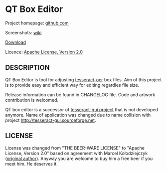 QT Box Editor
=============

Project homepage: [github.com](https://github.com/zdenop/qt-box-editor)

Screenshots: [wiki](https://github.com/zdenop/qt-box-editor/wiki)

[Download](https://github.com/zdenop/qt-box-editor/downloads)

Licence: [Apache License, Version 2.0](http://www.apache.org/licenses/LICENSE-2.0)


DESCRIPTION
-----------

QT Box Editor is tool for adjusting [tesseract-ocr](http://code.google.com/p/tesseract-ocr/) box files. Aim of this project is to provide easy and efficient way for editing regardles file size.

Release information can be found in CHANGELOG file. Code and artwork contribution is welcomed.

QT box editor is a successor of [tesseract-gui project](https://github.com/mk219533/tesseract-gui) that is not developed anymore. Name of application was changed due to name collision with project http://tesseract-gui.sourceforge.net.

LICENSE
-------

License was changed from "THE BEER-WARE LICENSE" to "Apache License, Version 2.0" based on agreement with Marcel Kołodziejczyk ([original author](https://github.com/mk219533/tesseract-gui)). Anyway you are welcome to buy him a free beer if you meet him. He deserves it.
